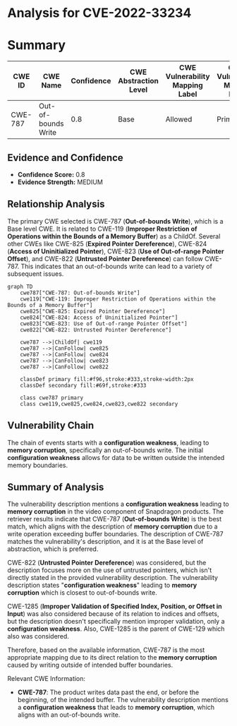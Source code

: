 # Analysis for CVE-2022-33234

# Summary
| CWE ID | CWE Name | Confidence | CWE Abstraction Level | CWE Vulnerability Mapping Label | CWE-Vulnerability Mapping Notes |
|---|---|---|---|---|---|
| CWE-787 | Out-of-bounds Write | 0.8 | Base | Allowed | Primary CWE |

## Evidence and Confidence

*   **Confidence Score:** 0.8
*   **Evidence Strength:** MEDIUM

## Relationship Analysis
The primary CWE selected is CWE-787 (**Out-of-bounds Write**), which is a Base level CWE. It is related to CWE-119 (**Improper Restriction of Operations within the Bounds of a Memory Buffer**) as a ChildOf. Several other CWEs like CWE-825 (**Expired Pointer Dereference**), CWE-824 (**Access of Uninitialized Pointer**), CWE-823 (**Use of Out-of-range Pointer Offset**), and CWE-822 (**Untrusted Pointer Dereference**) can follow CWE-787. This indicates that an out-of-bounds write can lead to a variety of subsequent issues.

```mermaid
graph TD
    cwe787["CWE-787: Out-of-bounds Write"]
    cwe119["CWE-119: Improper Restriction of Operations within the Bounds of a Memory Buffer"]
    cwe825["CWE-825: Expired Pointer Dereference"]
    cwe824["CWE-824: Access of Uninitialized Pointer"]
    cwe823["CWE-823: Use of Out-of-range Pointer Offset"]
    cwe822["CWE-822: Untrusted Pointer Dereference"]

    cwe787 -->|ChildOf| cwe119
    cwe787 -->|CanFollow| cwe825
    cwe787 -->|CanFollow| cwe824
    cwe787 -->|CanFollow| cwe823
    cwe787 -->|CanFollow| cwe822
    
    classDef primary fill:#f96,stroke:#333,stroke-width:2px
    classDef secondary fill:#69f,stroke:#333
    
    class cwe787 primary
    class cwe119,cwe825,cwe824,cwe823,cwe822 secondary
```

## Vulnerability Chain
The chain of events starts with a **configuration weakness**, leading to **memory corruption**, specifically an out-of-bounds write. The initial **configuration weakness** allows for data to be written outside the intended memory boundaries.

## Summary of Analysis
The vulnerability description mentions a **configuration weakness** leading to **memory corruption** in the video component of Snapdragon products. The retriever results indicate that CWE-787 (**Out-of-bounds Write**) is the best match, which aligns with the description of **memory corruption** due to a write operation exceeding buffer boundaries. The description of CWE-787 matches the vulnerability's description, and it is at the Base level of abstraction, which is preferred.

CWE-822 (**Untrusted Pointer Dereference**) was considered, but the description focuses more on the use of untrusted pointers, which isn't directly stated in the provided vulnerability description. The vulnerability description states "**configuration weakness**" leading to **memory corruption** which is closest to out-of-bounds write.

CWE-1285 (**Improper Validation of Specified Index, Position, or Offset in Input**) was also considered because of its relation to indices and offsets, but the description doesn't specifically mention improper validation, only a **configuration weakness**. Also, CWE-1285 is the parent of CWE-129 which also was considered.

Therefore, based on the available information, CWE-787 is the most appropriate mapping due to its direct relation to the **memory corruption** caused by writing outside of intended buffer boundaries.

Relevant CWE Information:
- **CWE-787**: The product writes data past the end, or before the beginning, of the intended buffer. The vulnerability description mentions a **configuration weakness** that leads to **memory corruption**, which aligns with an out-of-bounds write.